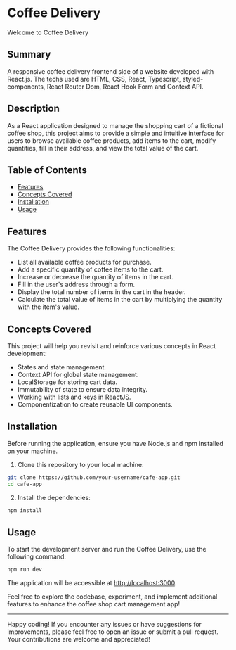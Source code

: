 # Coffee Delivery

Welcome to Coffee Delivery

## Summary

A responsive coffee delivery frontend side of a website developed with React.js. The techs used are HTML, CSS, React, Typescript, styled-components, React Router Dom, React Hook Form and Context API.

## Description

As a React application designed to manage the shopping cart of a fictional coffee shop, this project aims to provide a simple and intuitive interface for users to browse available coffee products, add items to the cart, modify quantities, fill in their address, and view the total value of the cart.

## Table of Contents

- [Features](#features)
- [Concepts Covered](#concepts-covered)
- [Installation](#installation)
- [Usage](#usage)

## Features

The Coffee Delivery provides the following functionalities:

- List all available coffee products for purchase.
- Add a specific quantity of coffee items to the cart.
- Increase or decrease the quantity of items in the cart.
- Fill in the user's address through a form.
- Display the total number of items in the cart in the header.
- Calculate the total value of items in the cart by multiplying the quantity with the item's value.

## Concepts Covered

This project will help you revisit and reinforce various concepts in React development:

- States and state management.
- Context API for global state management.
- LocalStorage for storing cart data.
- Immutability of state to ensure data integrity.
- Working with lists and keys in ReactJS.
- Componentization to create reusable UI components.

## Installation

Before running the application, ensure you have Node.js and npm installed on your machine.

1. Clone this repository to your local machine:

```bash
git clone https://github.com/your-username/cafe-app.git
cd cafe-app
```

2. Install the dependencies:

```bash
npm install
```

## Usage

To start the development server and run the Coffee Delivery, use the following command:

```bash
npm run dev
```

The application will be accessible at [http://localhost:3000](http://localhost:3000).

Feel free to explore the codebase, experiment, and implement additional features to enhance the coffee shop cart management app!

---

Happy coding! If you encounter any issues or have suggestions for improvements, please feel free to open an issue or submit a pull request. Your contributions are welcome and appreciated!
